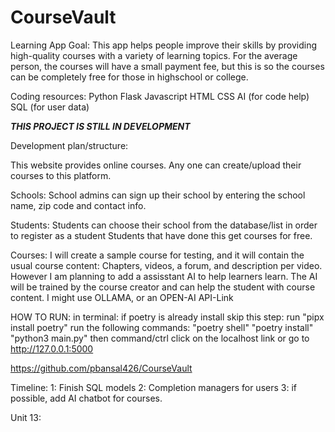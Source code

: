 # CourseVault
Learning App
Goal: This app helps people improve their skills by providing high-quality courses with a variety of learning topics. For the average person, the courses will have a small payment fee, but this is so the courses can be completely free for those in highschool or college.

Coding resources: 
Python
Flask
Javascript
HTML
CSS
AI (for code help)
SQL (for user data)



***THIS PROJECT IS STILL IN DEVELOPMENT***

Development plan/structure:

This website provides online courses. Any one can create/upload their courses to this platform.

Schools:
School admins can sign up their school by entering the school name, zip code and contact info.

Students: 
Students can choose their school from the database/list in order to register as a student
Students that have done this get courses for free.

Courses:
I will create a sample course for testing, and it will contain the usual course content: Chapters, videos, a forum, and description per video. However I am planning to add a assisstant AI to help learners learn. The AI will be trained by the course creator and can help the student with course content.
I might use OLLAMA, or an OPEN-AI API-Link



HOW TO RUN:
in terminal:
if poetry is already install skip this step: run "pipx install poetry"
run the following commands:
"poetry shell"
"poetry install"
"python3 main.py"
then command/ctrl click on the localhost link
or go to 
http://127.0.0.1:5000


https://github.com/pbansal426/CourseVault



Timeline:
1: Finish SQL models
2: Completion managers for users
3: if possible, add AI chatbot for courses.




Unit 13: 

